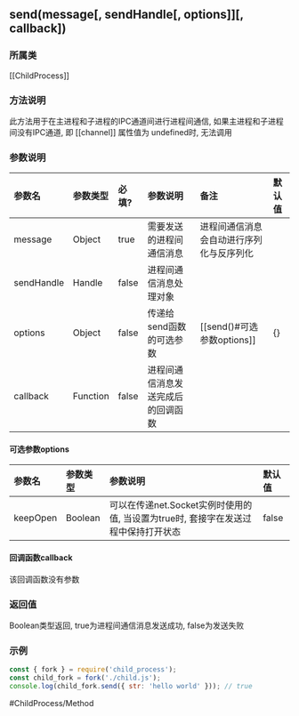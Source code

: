 ## send(message\[, sendHandle\[, options\]\]\[, callback\])
### 所属类
[[ChildProcess]]

### 方法说明
此方法用于在主进程和子进程的IPC通道间进行进程间通信, 如果主进程和子进程间没有IPC通道, 即 [[channel]] 属性值为 undefined时, 无法调用

### 参数说明
|参数名|参数类型|必填?|参数说明|备注|默认值|
|:-|:-|:-|:-|:-|:-|
|message|Object|true|需要发送的进程间通信消息|进程间通信消息会自动进行序列化与反序列化||
|sendHandle|Handle|false|进程间通信消息处理对象|||
|options|Object|false|传递给send函数的可选参数|[[send()#可选参数options]]|{}|
|callback|Function|false|进程间通信消息发送完成后的回调函数|||

#### 可选参数options
|参数名|参数类型|参数说明|默认值|
|:-|:-|:-|:-|
|keepOpen|Boolean|可以在传递net.Socket实例时使用的值, 当设置为true时, 套接字在发送过程中保持打开状态|false|

#### 回调函数callback
该回调函数没有参数

### 返回值
Boolean类型返回, true为进程间通信消息发送成功, false为发送失败

### 示例
```javascript
const { fork } = require('child_process');
const child_fork = fork('./child.js');
console.log(child_fork.send({ str: 'hello world' })); // true
```

#ChildProcess/Method